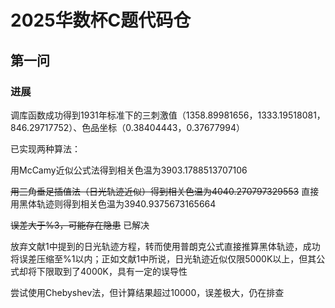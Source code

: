 # 2025华数杯C题代码仓

## 第一问

### 进展

调库函数成功得到1931年标准下的三刺激值（1358.89981656，1333.19518081，846.29717752）、色品坐标（0.38404443，0.37677994）

已实现两种算法：

用McCamy近似公式法得到相关色温为3903.1788513707106

~~用三角垂足插值法（日光轨迹近似）得到相关色温为4040.270797329553~~  直接用黑体轨迹则得到相关色温为3940.9375673165664

~~误差大于%3，可能存在隐患~~  已解决

放弃文献1中提到的日光轨迹方程，转而使用普朗克公式直接推算黑体轨迹，成功将误差压缩至%1以内；正如文献1中所说，日光轨迹近似仅限5000K以上，但其公式却将下限取到了4000K，具有一定的误导性

尝试使用Chebyshev法，但计算结果超过10000，误差极大，仍在排查